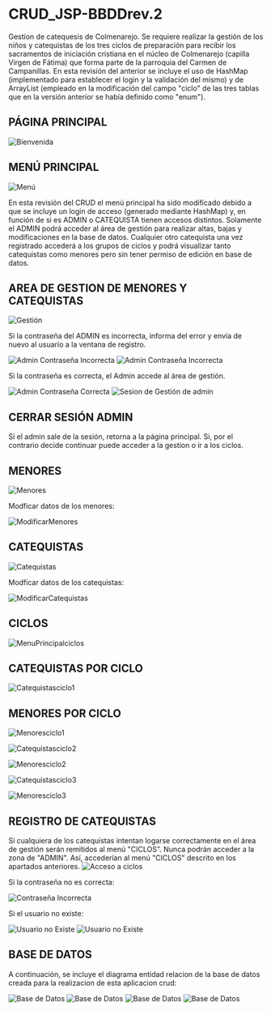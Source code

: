 # CRUD_JSP-BBDDrev.2

Gestion de catequesis de Colmenarejo. 
Se requiere realizar la gestión de los niños y catequistas de los tres ciclos de preparación para recibir los sacramentos de iniciación cristiana en el núcleo de Colmenarejo (capilla Virgen de Fátima) que forma parte de la parroquia del Carmen de Campanillas. En esta revisión del anterior se incluye el uso de HashMap (implementado para establecer el login y la validación del mismo) y de ArrayList (empleado en la modificación del campo "ciclo" de las tres tablas que en la versión anterior se había definido como "enum").


## PÁGINA PRINCIPAL

![Bienvenida](Imagenes/pagPrincipal.JPG)


## MENÚ PRINCIPAL

![Menú](Imagenes/menuPrincipal.JPEG)

En esta revisión del CRUD el menú principal ha sido modificado debido a que se incluye un login de acceso (generado mediante HashMap) y, en función de si es ADMIN o CATEQUISTA tienen accesos distintos. Solamente el ADMIN podrá acceder al área de gestión para realizar altas, bajas y modificaciones en la base de datos. Cualquier otro catequista una vez registrado accederá a los grupos de ciclos y podrá visualizar tanto catequistas como menores pero sin tener permiso de edición en base de datos.

## AREA DE GESTION DE MENORES Y CATEQUISTAS

![Gestión](Imagenes/accesoBbdd.JPG)
 
Si la contraseña del ADMIN es incorrecta, informa del error y envía de nuevo al usuario a la ventana de registro.

![Admin Contraseña Incorrecta](Imagenes/admincontrasIncorrect.JPG)
![Admin Contraseña Incorrecta](Imagenes/admincontrasIncorrect2.JPG)

Si la contraseña es correcta, el Admin accede al área de gestión.

![Admin Contraseña Correcta](Imagenes/admincorrecta.JPG)
![Sesion de Gestión de admin](Imagenes/sesionadmin.JPG)

## CERRAR SESIÓN ADMIN

Si el admin sale de la sesión, retorna a la página principal.
Si, por el contrario decide continuar puede acceder a la gestion o ir a los ciclos.

## MENORES

 ![Menores](Imagenes/menores.JPG)
 
Modficar datos de los menores:

![ModificarMenores](Imagenes/modificaMenor.JPG)

## CATEQUISTAS

 ![Catequistas](Imagenes/catequistas.JPG)

Modficar datos de los catequistas:

 ![ModificarCatequistas](Imagenes/modificaCatequista.JPG)

## CICLOS

 ![MenuPrincipalciclos](Imagenes/ciclos.JPG)
 
## CATEQUISTAS POR CICLO

 ![Catequistasciclo1](Imagenes/catequistasCiclo1.JPG)

## MENORES POR CICLO

![Menoresciclo1](Imagenes/menoresCiclo1.JPG)

![Catequistasciclo2](Imagenes/catequistasCiclo2.JPG)

![Menoresciclo2](Imagenes/menoresCiclo2.JPG)

![Catequistasciclo3](Imagenes/catequistasCiclo3.JPG)
 
![Menoresciclo3](Imagenes/menoresCiclo2.JPG)
 
## REGISTRO DE CATEQUISTAS
Si cualquiera de los catequistas intentan logarse correctamente en el área de gestión serán remitidos al menú "CICLOS". Nunca podrán acceder a la zona de "ADMIN". Así, accederían al menú "CICLOS" descrito en los apartados anteriores.
![Acceso a ciclos](Imagenes/loginCatequista2.JPG)

Si la contraseña no es correcta:

![Contraseña Incorrecta](Imagenes/admincontrasIncorrect2.JPG)

Si el usuario no existe:

![Usuario no Existe](Imagenes/userNoesiste.JPG)
![Usuario no Existe](Imagenes/userNoesiste2.JPG)

## BASE DE DATOS
A continuación, se incluye el diagrama entidad relacion de la base de datos creada para la realizacion de esta aplicacion crud:
   
![Base de Datos](Imagenes/BbDd1.JPG)
![Base de Datos](Imagenes/Capturabbdd1.JPG)
![Base de Datos](Imagenes/BbDd3.JPG)
![Base de Datos](Imagenes/BbDd4.JPG)

